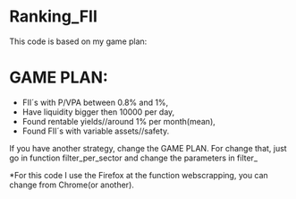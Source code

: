 # Ranking_FII
This code is based on my game plan:

# GAME PLAN:
- FII´s with P/VPA between 0.8% and 1%,
- Have liquidity bigger then 10000 per day,
- Found rentable yields//around 1% per month(mean),
- Found FII´s with variable assets//safety.

If you have another strategy, change the GAME PLAN. For change that, just go in function filter_per_sector
and change the parameters in filter_

*For this code I use the Firefox at the function webscrapping, you can change from Chrome(or another).


